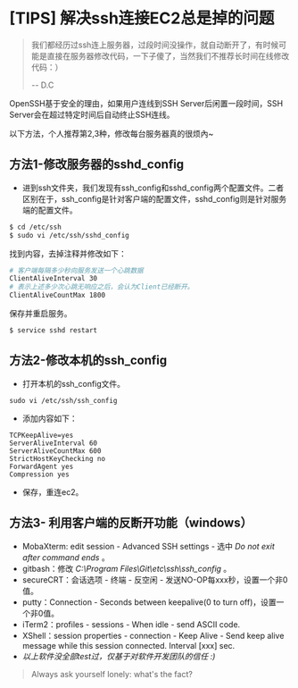 # [TIPS] 解决ssh连接EC2总是掉的问题

> 我们都经历过ssh连上服务器，过段时间没操作，就自动断开了，有时候可能是直接在服务器修改代码，一下子傻了，当然我们不推荐长时间在线修改代码：）
>
> -- D.C

OpenSSH基于安全的理由，如果用户连线到SSH Server后闲置一段时间，SSH Server会在超过特定时间后自动终止SSH连线。

以下方法，个人推荐第2,3种，修改每台服务器真的很烦內~

## 方法1-修改服务器的sshd_config

- 进到ssh文件夹，我们发现有ssh_config和sshd_config两个配置文件。二者区别在于，ssh_config是针对客户端的配置文件，sshd_config则是针对服务端的配置文件。

```bash
$ cd /etc/ssh
$ sudo vi /etc/ssh/sshd_config
```

找到内容，去掉注释并修改如下：

```bash
# 客户端每隔多少秒向服务发送一个心跳数据
ClientAliveInterval 30
# 表示上述多少次心跳无响应之后，会认为Client已经断开。
ClientAliveCountMax 1800
```

保存并重启服务。

```bash
$ service sshd restart
```

## 方法2-修改本机的ssh_config

- 打开本机的ssh_config文件。

```
sudo vi /etc/ssh/ssh_config
```

- 添加内容如下：

```
TCPKeepAlive=yes
ServerAliveInterval 60
ServerAliveCountMax 600
StrictHostKeyChecking no
ForwardAgent yes
Compression yes
```

- 保存，重连ec2。

## 方法3- 利用客户端的反断开功能（windows）

- MobaXterm: edit session - Advanced SSH settings - 选中 _Do not exit after command ends_ 。
- gitbash：修改 _C:\Program Files\Git\etc\ssh\ssh_config_ 。
- secureCRT：会话选项 - 终端 - 反空闲 - 发送NO-OP每xxx秒，设置一个非0值。
- putty：Connection - Seconds between keepalive(0 to turn off)，设置一个非0值。
- iTerm2：profiles - sessions - When idle - send ASCII code.
- XShell：session properties - connection - Keep Alive - Send keep alive message while this session connected. Interval [xxx] sec.
- *以上软件没全部test过，仅基于对软件开发团队的信任 :)*




> Always ask yourself lonely: what's the fact?
